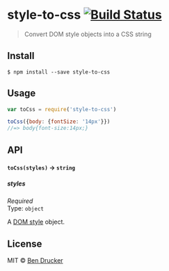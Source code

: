 # style-to-css [![Build Status](https://travis-ci.org/bendrucker/style-to-css.svg?branch=master)](https://travis-ci.org/bendrucker/style-to-css)

> Convert DOM style objects into a CSS string


## Install

```
$ npm install --save style-to-css
```


## Usage

```js
var toCss = require('style-to-css')

toCss({body: {fontSize: '14px'}})
//=> body{font-size:14px;}
```

## API

#### `toCss(styles)` -> `string`

##### styles

*Required*  
Type: `object`

A [DOM style](https://developer.mozilla.org/en-US/docs/Web/API/HTMLElement/style) object.


## License

MIT © [Ben Drucker](http://bendrucker.me)
